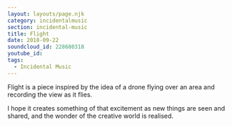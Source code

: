 ```yaml
---
layout: layouts/page.njk
category: incidentalmusic
section: incidental-music
title: Flight
date: 2018-09-22
soundcloud_id: 228680318
youtube_id:
tags:
  - Incidental Music
---
```


Flight is a piece inspired by the idea of a drone flying over an area and recording the view as it flies.

I hope it creates something of that excitement as new things are seen and shared, and the wonder of the creative world is realised.
